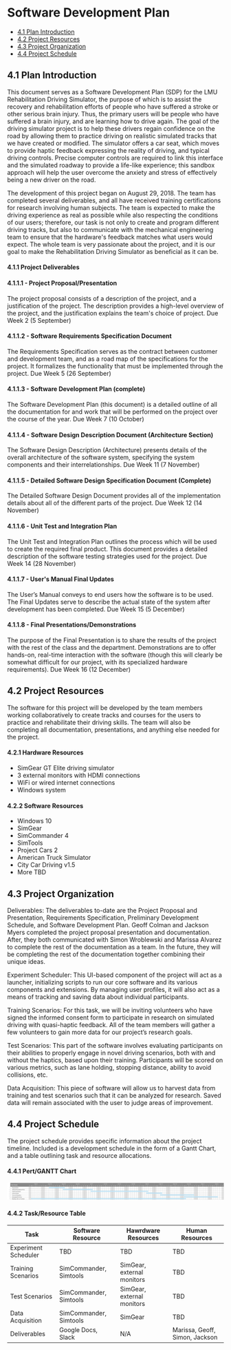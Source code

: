 # Software Development Plan

- [4.1 Plan Introduction](#41-plan-introduction)
- [4.2 Project Resources](#42-project-resources)
- [4.3 Project Organization](#43-project-organization)
- [4.4 Project Schedule](#44-project-schedule)

## 4.1 Plan Introduction

This document serves as a Software Development Plan (SDP) for the LMU Rehabilitation Driving Simulator, the purpose of which is to assist the recovery and rehabilitation efforts of people who have suffered a stroke or other serious brain injury. Thus, the primary users will be people who have suffered a brain injury, and are learning how to drive again. The goal of the driving simulator project is to help these drivers regain confidence on the road by allowing them to practice driving on realistic simulated tracks that we have created or modified. The simulator offers a car seat, which moves to provide haptic feedback expressing the reality of driving, and typical driving controls. Precise computer controls are required to link this interface and the simulated roadway to provide a life-like experience; this sandbox approach will help the user overcome the anxiety and stress of effectively being a new driver on the road.

The development of this project began on August 29, 2018. The team has completed several deliverables, and all have received training certifications for research involving human subjects. The team is expected to make the driving experience as real as possible while also respecting the conditions of our users; therefore, our task is not only to create and program different driving tracks, but also to communicate with the mechanical engineering team to ensure that the hardware's feedback matches what users would expect. The whole team is very passionate about the project, and it is our goal to make the Rehabilitation Driving Simulator as beneficial as it can be.

#### 4.1.1 Project Deliverables

#### 4.1.1.1 - Project Proposal/Presentation
The project proposal consists of a description of the project, and a
justification of the project. The description provides a high-level
overview of the project, and the justification explains the team's
choice of project.
	Due Week 2 (5 September)

#### 4.1.1.2 - Software Requirements Specification Document
The Requirements Specification serves as the contract between customer and
development team, and as a road map of the specifications for the project. It
formalizes the functionality that must be implemented through the project.
	Due Week 5 (26 September)


#### 4.1.1.3 - Software Development Plan (complete)
The Software Development Plan (this document) is a detailed outline of all the
documentation for and work that will be performed on the project over the course
of the year.
	Due Week 7 (10 October)

#### 4.1.1.4 - Software Design Description Document (Architecture Section)
The Software Design Description (Architecture) presents details of the overall
architecture of the software system, specifying the system components and their
interrelationships.
	Due Week 11 (7 November)

#### 4.1.1.5 - Detailed Software Design Specification Document (Complete)
The Detailed Software Design Document provides all of the implementation details about all of the different parts of the project.
	Due Week 12 (14 November)

#### 4.1.1.6 - Unit Test and Integration Plan
The Unit Test and Integration Plan outlines the process which will be used to
create the required final product. This document provides a detailed description
of the software testing strategies used for the project.
	Due Week 14 (28 November)

#### 4.1.1.7 - User's Manual Final Updates
The User’s Manual conveys to end users how the software is to be used. The Final
Updates serve to describe the actual state of the system after development has
been completed.
	Due Week 15 (5 December)

#### 4.1.1.8 - Final Presentations/Demonstrations
The purpose of the Final Presentation is to share the results of the project
with the rest of the class and the department. Demonstrations are to offer
hands-on, real-time interaction with the software (though this will clearly be
somewhat difficult for our project, with its specialized hardware requirements).
	Due Week 16 (12 December)

## 4.2 Project Resources
The software for this project will be developed by the team members working
collaboratively to create tracks and courses for the users to practice and
rehabilitate their driving skills. The team will also be completing all
documentation, presentations, and anything else needed for the project.

#### 4.2.1 Hardware Resources
* SimGear GT Elite driving simulator
* 3 external monitors with HDMI connections
* WiFi or wired internet connections
* Windows system

#### 4.2.2 Software Resources
* Windows 10
* SimGear
* SimCommander 4
* SimTools
* Project Cars 2
* American Truck Simulator
* City Car Driving v1.5
* More TBD

## 4.3 Project Organization
Deliverables: The deliverables to-date are the Project Proposal and
Presentation, Requirements Specification, Preliminary Development Schedule,
and Software Development Plan. Geoff Colman and Jackson Myers completed the
project proposal presentation and documentation. After, they both communicated
with Simon Wroblewski and Marissa Alvarez to complete the rest of the
documentation as a team. In the future, they will be completing the rest of the
documentation together combining their unique ideas.

Experiment Scheduler: This UI-based component of the project will act as a
launcher, initializing scripts to run our core software and its various
components and extensions. By managing user profiles, it will also act as a
means of tracking and saving data about individual participants.

Training Scenarios: For this task, we will be inviting volunteers who have
signed the informed consent form to participate in research on simulated driving
with quasi-haptic feedback. All of the team members will gather a few
volunteers to gain more data for our project’s research goals.

Test Scenarios: This part of the software involves evaluating participants on
their abilities to properly engage in novel driving scenarios, both with and
without the haptics, based upon their training. Participants will be scored on
various metrics, such as lane holding, stopping distance, ability to avoid
collisions, etc.

Data Acquisition: This piece of software will allow us to harvest data from
training and test scenarios such that it can be analyzed for research. Saved
data will remain associated with the user to judge areas of improvement.

## 4.4 Project Schedule
The project schedule provides specific information about the project timeline. Included is a development schedule in the form of a Gantt Chart, and a table outlining task and resource allocations.

#### 4.4.1 Pert/GANTT Chart

![Gantt Chart](ganttChart.png)


#### 4.4.2 Task/Resource Table
| Task      	| Software Resource | Hawrdware Resources |	Human Resources|
| ----------- | ------------------| -------------------	| ---------------|
| Experiment Scheduler       | TBD       			|     TBD      					|				TBD			|
|	Training Scenarios|	SimCommander, Simtools	|	SimGear, external monitors	|		TBD		|
| Test Scenarios | SimCommander, Simtools  | SimGear, external monitors 	|		TBD			|
| Data Acquisition | SimCommander, Simtools  |   SimGear   	|		TBD	|
| Deliverables   | Google Docs, Slack   |   N/A  |Marissa, Geoff, Simon, Jackson|
